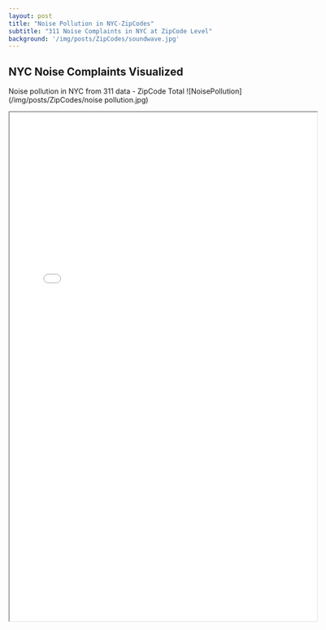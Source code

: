 ```yaml
---
layout: post
title: "Noise Pollution in NYC-ZipCodes"
subtitle: "311 Noise Complaints in NYC at ZipCode Level"
background: '/img/posts/ZipCodes/soundwave.jpg'
---
```




## NYC Noise Complaints Visualized
Noise pollution in NYC from 311 data - ZipCode Total
![NoisePollution](/img/posts/ZipCodes/noise pollution.jpg)


<iframe src="/img/posts/ZipCodes/zipcodes_total_complaints.html" height="1000px" width="120%"><iframe>